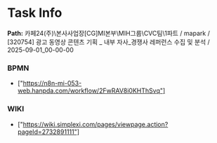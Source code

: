 # Task Info

**Path:** 카페24(주)\본사사업장\[CG]MI본부\MIH그룹\CVC팀\1파트 / mapark / [320754] 광고 동영상 콘텐츠 기획 _ 내부 자사_경쟁사 레퍼런스 수집 및 분석 / 2025-09-01_00-00-00

### BPMN
- ["https://n8n-mi-053-web.hanpda.com/workflow/2FwRAV8i0KHThSvq"]

### WIKI
- ["https://wiki.simplexi.com/pages/viewpage.action?pageId=2732891111"]

